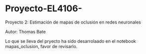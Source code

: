 # Proyecto-EL4106-

Proyecto 2: Estimación de mapas de oclusión en redes neuronales

Autor: Thomas Bate

Lo que se lleva del pryecto ha sido desarrolaado en el notebook mapas_oclusion, favor de revisarlo.
